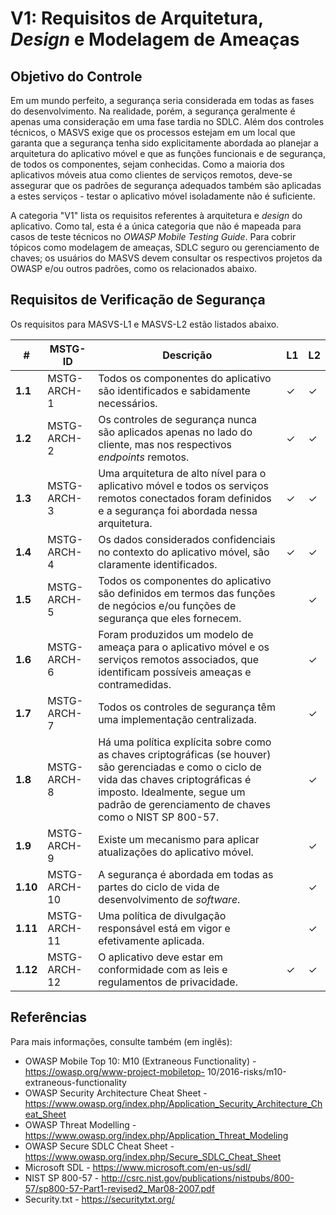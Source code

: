 # V1: Requisitos de Arquitetura, *Design* e Modelagem de Ameaças

## Objetivo do Controle

Em um mundo perfeito, a segurança seria considerada em todas as fases do desenvolvimento. Na realidade, porém, a segurança geralmente é apenas uma consideração em uma fase tardia no SDLC. Além dos controles técnicos, o MASVS exige que os processos estejam em um local que garanta que a segurança tenha sido explicitamente abordada ao planejar a arquitetura do aplicativo móvel e que as funções funcionais e de segurança, de todos os componentes, sejam conhecidas. Como a maioria dos aplicativos móveis atua como clientes de serviços remotos, deve-se assegurar que os padrões de segurança adequados também são aplicadas a estes serviços - testar o aplicativo móvel isoladamente não é suficiente.

A categoria "V1" lista os requisitos referentes à arquitetura e *design* do aplicativo. Como tal, esta é a única categoria que não é mapeada para casos de teste técnicos no *OWASP Mobile Testing Guide*. Para cobrir tópicos como modelagem de ameaças, SDLC seguro ou gerenciamento de chaves; os usuários do MASVS devem consultar os respectivos projetos da OWASP e/ou outros padrões, como os relacionados abaixo.

## Requisitos de Verificação de Segurança

Os requisitos para MASVS-L1 e MASVS-L2 estão listados abaixo.

| # | MSTG-ID | Descrição | L1 | L2 |
| -- | -------- | ---------------------- | - | - |
| **1.1** | MSTG-ARCH-1 | Todos os componentes do aplicativo são identificados e sabidamente necessários. | ✓ | ✓ |
| **1.2** | MSTG-ARCH-2 | Os controles de segurança nunca são aplicados apenas no lado do cliente, mas nos respectivos *endpoints* remotos. | ✓ | ✓ |
| **1.3** | MSTG-ARCH-3 | Uma arquitetura de alto nível para o aplicativo móvel e todos os serviços remotos conectados foram definidos e a segurança foi abordada nessa arquitetura. | ✓ | ✓ |
| **1.4** | MSTG-ARCH-4 | Os dados considerados confidenciais no contexto do aplicativo móvel, são claramente identificados. | ✓ | ✓ |
| **1.5** | MSTG-ARCH-5 | Todos os componentes do aplicativo são definidos em termos das funções de negócios e/ou funções de segurança que eles fornecem. |   | ✓ |
| **1.6** | MSTG-ARCH-6 | Foram produzidos um modelo de ameaça para o aplicativo móvel e os serviços remotos associados, que identificam possíveis ameaças e contramedidas. |   | ✓ |
| **1.7** | MSTG-ARCH-7 | Todos os controles de segurança têm uma implementação centralizada. |   | ✓ |
| **1.8** | MSTG-ARCH-8 | Há uma política explícita sobre como as chaves criptográficas (se houver) são gerenciadas e como o ciclo de vida das chaves criptográficas é imposto. Idealmente, segue um padrão de gerenciamento de chaves como o NIST SP 800-57. |   | ✓ |
| **1.9** | MSTG-ARCH-9 | Existe um mecanismo para aplicar atualizações do aplicativo móvel. |   | ✓ |
| **1.10** | MSTG-ARCH-10 | A segurança é abordada em todas as partes do ciclo de vida de desenvolvimento de *software*. |   | ✓ |
| **1.11** | MSTG-ARCH-11 | Uma política de divulgação responsável está em vigor e efetivamente aplicada. |   | ✓ |
| **1.12** | MSTG-ARCH-12 | O aplicativo deve estar em conformidade com as leis e regulamentos de privacidade. | ✓ | ✓ |

## Referências

Para mais informações, consulte também (em inglês):

- OWASP Mobile Top 10: M10 (Extraneous Functionality) - https://owasp.org/www-project-mobiletop- 10/2016-risks/m10-extraneous-functionality
- OWASP Security Architecture Cheat Sheet - https://www.owasp.org/index.php/Application_Security_Architecture_Cheat_Sheet
- OWASP Threat Modelling - https://www.owasp.org/index.php/Application_Threat_Modeling
- OWASP Secure SDLC Cheat Sheet - https://www.owasp.org/index.php/Secure_SDLC_Cheat_Sheet
- Microsoft SDL - https://www.microsoft.com/en-us/sdl/
- NIST SP 800-57 - http://csrc.nist.gov/publications/nistpubs/800-57/sp800-57-Part1-revised2_Mar08-2007.pdf
- Security.txt - https://securitytxt.org/

